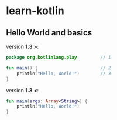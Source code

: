 # learn-kotlin

## Hello World and basics

version **1.3 >**:
```kotlin
package org.kotlinlang.play         // 1

fun main() {                        // 2
    println("Hello, World!")        // 3
}

```

version **1.3 <**:
```kotlin
fun main(args: Array<String>) {
    println("Hello, World!")
}
```